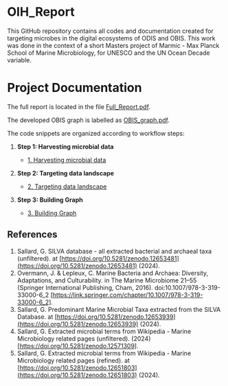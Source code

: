 # OIH_Report
This GitHub repository contains all codes and documentation created for targeting microbes in the digital ecosystems of ODIS and OBIS. This work was done in the context of a short Masters project of Marmic - Max Planck School of Marine Microbiology, for UNESCO and the UN Ocean Decade variable.


# Project Documentation

The full report is located in the file [Full_Report.pdf](./Full_Report.pdf).

The developed OBIS graph is labelled as [OBIS_graph.pdf](./OBIS_graph.pdf).

The code snippets are organized according to workflow steps:

1. **Step 1: Harvesting microbial data**
   - [1. Harvesting microbial data](./1.%20Harvesting%20microbial%20data/)

2. **Step 2: Targeting data landscape**
   - [2. Targeting data landscape](./2.%20Targeting%20data%20landscape/)

3. **Step 3: Building Graph**
   - [3. Building Graph](./3.%20Building%20Graph/)


## References

1. Sallard, G. SILVA database - all extracted bacterial and archaeal taxa (unfiltered). at [https://doi.org/10.5281/zenodo.12653481](https://doi.org/10.5281/zenodo.12653481) (2024).
2. Overmann, J. & Lepleux, C. Marine Bacteria and Archaea: Diversity, Adaptations, and Culturability. in The Marine Microbiome 21–55 (Springer International Publishing, Cham, 2016). doi:10.1007/978-3-319-33000-6_2 [https://link.springer.com/chapter/10.1007/978-3-319-33000-6_2].
3. Sallard, G. Predominant Marine Microbial Taxa extracted from the SILVA Database. at [https://doi.org/10.5281/zenodo.12653939](https://doi.org/10.5281/zenodo.12653939) (2024).
4. Sallard, G. Extracted microbial terms from Wikipedia - Marine Microbiology related pages (unfiltered). (2024)  [https://doi.org/10.5281/zenodo.12571309].
5. Sallard, G. Extracted microbial terms from Wikipedia - Marine Microbiology related pages (refined). at [https://doi.org/10.5281/zenodo.12651803](https://doi.org/10.5281/zenodo.12651803) (2024).
